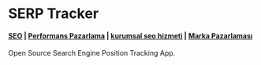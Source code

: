 # SERP Tracker

#### [SEO](https://www.digitall.com.tr/seo/) | [Performans Pazarlama](https://www.digitall.com.tr/performans-pazarlamasi/) | [kurumsal seo hizmeti](https://www.digitall.com.tr/seo-ajansi/) | [Marka Pazarlaması](https://www.digitall.com.tr/marka-pazarlamasi/)

Open Source Search Engine Position Tracking App. 
